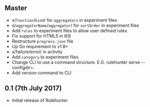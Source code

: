 ## Master

 * s/`function`/`kind`/ for `aggregators` in experiment files
 * s/`aggregatorName`/`aggregator`/ for `sortOrder` in experiment files
 * Add `rules` to experiment files to allow user defined rules
 * Fix support for HTML5 in IE8
 * Restructure `progress.json` file
 * Up Go requirement to v1.8+
 * s/failure/error/ in activity
 * Add `category` to experiment files
 * Change CLI to use a command structure. E.G. rulehunter serve --configdir=.
 * Add version command to CLI

## 0.1 (7th July 2017)

 * Initial release of Rulehunter
